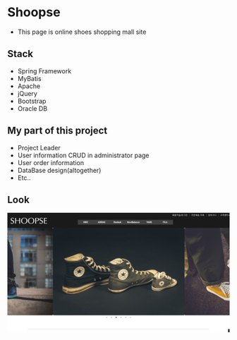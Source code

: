 # Shoopse 

* This page is online shoes shopping mall site


## Stack

* Spring Framework
* MyBatis
* Apache
* jQuery
* Bootstrap
* Oracle DB



## My part of this project

* Project Leader
* User information CRUD in administrator page
* User order information
* DataBase design(altogether)
* Etc..

## Look
![Main Page](./images/i1.JPG)
